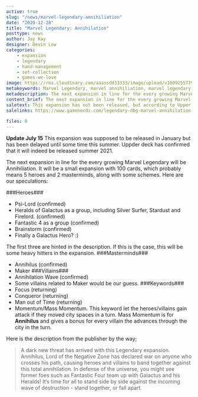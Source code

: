 ```yaml
---
active: true
slug: "/news/marvel-legendary-annihiliation"
date: "2020-12-28"
title: "Marvel Legendary: Annihilation"
posttype: news
author: Jay Kay
designer: Devin Low
categories: 
    - expansion
    - legendary
    - hand-management
    - set-collection
    - games-we-love
image: https://res.cloudinary.com/aaassdd33333/image/upload/v1609255779/annihi.webp
metakeywords: Marvel Legendary, marvel annihiliation, marvel legendary annihiliation, legendary marvel annihiliation, marvel legendary galactus hero
metadescription: The next expansion in line for the every growing Marvel Legendary will be Annihiliation. It will be released Summer 2021.
content_brief: The next expansion in line for the every growing Marvel Legendary will be Annihiliation. It will be released Summer 2021.
saletext: This expansion has not been released, but according to Upper Deck, it WILL be released summer 2021. You can preorder it at Gamenerdz for just 19 bucks.
salelinks: https://www.gamenerdz.com/legendary-dbg-marvel-annihilation-expansion-preorder?aff=34
   
files: 0
---
```

**Update July 15** This expansion was supposed to be released in January but has been delayed until some time this summer. Uppder deck has confirmed that it will indeed be released summer 2021.

 The next expansion in line for the every growing Marvel Legendary will be Annihiliation. It will be a small expansion with 100 cards, which probably means 5 heroes and 2 masterminds, along with some schemes. Here are our speculations:

 ###Heroes###
 - Psi-Lord (confirmed)
 - Heralds of Galactus as a group, including Silver Surfer, Stardust and Firelord. (confirmed)
 - Fantastic 4 as a group (confirmed)
 - Brainstorm (confirmed)
 - Finally a Galactus Hero? :)

 The first three are hinted in the description. If this is the case, this will be some heavy hitters in the expansion.
 ###Masterminds###
 - Annihilus (confirmed)
 - Maker
###Villains###
- Annihilation Wave (confirmed)
- Some villains related to Maker would be our guess.
###Keywords###
- Focus (returning)
- Conqueror (returning)
- Man out of Time (returning)
- Momentum/Mass Momentum. This keyword let the heroes/villains gain attack if they moved city spaces in a turn. Mass Momentum is for **Annihilus** and gives a bonus for every villain the advances through the city in the turn.

Here is the description from the publisher by the way;
<blockquote>A dark new threat has arrived with this Legendary expansion. Annihilus, Lord of the Negative Zone has declared war on anyone who crosses his path, causing heroes and villains to band together against this total annihilation. In defense of the universe, you might see former foes such as Fantastic Four team up with Galactus and his Heralds! It’s time for all to stand side by side against the incoming wave of destruction - stand together, or fall apart.</blockquote>